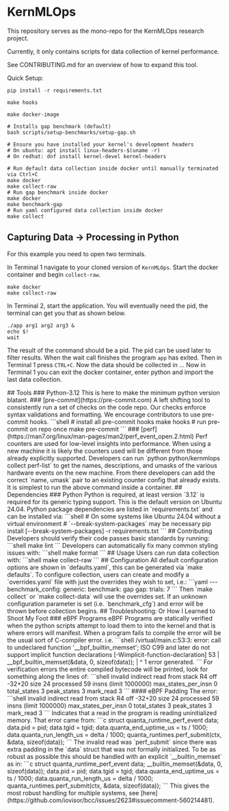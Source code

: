 # KernMLOps

This repository serves as the mono-repo for the KernMLOps research project.

Currently, it only contains scripts for data collection of kernel performance.

See CONTRIBUTING.md for an overview of how to expand this tool.

Quick Setup:

```shell
pip install -r requirements.txt

make hooks

make docker-image

# Installs gap benchmark (default)
bash scripts/setup-benchmarks/setup-gap.sh

# Ensure you have installed your kernel's development headers
# On ubuntu: apt install linux-headers-$(uname -r)
# On redhat: dnf install kernel-devel kernel-headers

# Run default data collection inside docker until manually terminated via Ctrl+C
make docker
make collect-raw
# Run gap benchmark inside docker
make docker
make benchmark-gap
# Run yaml configured data collection inside docker
make collect
```

## Capturing Data -> Processing in Python

For this example you need to open two terminals.

In Terminal 1 navigate to your cloned version of `KernMLOps`.
Start the docker container and begin `collect-raw`.

```shell
make docker
make collect-raw
```

In Terminal 2, start the application.
You will eventually need the pid,
the terminal can get you that as shown below.

```shell
./app arg1 arg2 arg3 &
echo $!
wait
```

The result of the command should be a pid.
The pid can be used later to filter results.
When the wait call finishes the program `app` has exited.
Then in Terminal 1 press `CTRL+C`.
Now the data should be collected in ...
Now in Terminal 1 you can exit the docker container,
enter python and import the last data collection.
<!-- TODO(pkenney) Add instructions for importing data to python--!>

## Tools

### Python-3.12

This is here to make the minimum python version blatant.

### [pre-commit](https://pre-commit.com)

A left shifting tool to consistently run a set of checks on the code repo.
Our checks enforce syntax validations and formatting.
We encourage contributors to use pre-commit hooks.

```shell
# install all pre-commit hooks
make hooks

# run pre-commit on repo once
make pre-commit
```

### [perf](https://man7.org/linux/man-pages/man2/perf_event_open.2.html)

Perf counters are used for low-level insights into performance.

When using a new machine it is likely the counters used will be different
from those already explicitly supported.  Developers can run
`python python/kernmlops collect perf-list` to get the names, descriptions,
and umasks of the various hardware events on the new machine. From there
developers can add the correct `name, umask` pair to an existing counter
config that already exists.

It is simplest to run the above command inside a container.

## Dependencies

### Python

Python is required, at least version `3.12` is required for its generic typing support.
This is the default version on Ubuntu 24.04.

Python package dependencies are listed in `requirements.txt` and can be
installed via:

```shell
# On some systems like Ubuntu 24.04 without a virtual environment
# `--break-system-packages` may be necessary
pip install [--break-system-packages] -r requirements.txt
```

## Contributing

Developers should verify their code passes basic standards by running:

```shell
make lint
```

Developers can automatically fix many common styling issues with:

```shell
make format
```

## Usage

Users can run data collection with:

```shell
make collect-raw
```

## Configuration

All default configuration options are shown in `defaults.yaml`, this can be generated
via `make defaults`.

To configure collection, users can create and modify a `overrides.yaml` file with
just the overrides they wish to set, i.e.:

```yaml
---
benchmark_config:
  generic:
    benchmark: gap
  gap:
    trials: 7
```

Then `make collect` or `make collect-data` will use the overrides set.

If an unknown configuration parameter is set (i.e. `benchmark_cfg`) and
error will be thrown before collection begins.

## Troubleshooting: Or How I Learned to Shoot My Foot

### eBPF Programs

eBPF Programs are statically verified when the python scripts attempt
to load them to into the kernel and that is where errors will manifest.
When a program fails to compile the error
will be the usual sort of C-compiler error. i.e.

```shell
/virtual/main.c:53:3: error: call to undeclared function '__bpf_builtin_memset';
    ISO C99 and later do not support implicit function declarations
    [-Wimplicit-function-declaration]
   53 |   __bpf_builtin_memset(&data, 0, sizeof(data));
      |   ^
1 error generated.
```

For verification errors the entire compiled bytecode will be printed,
look for something along the lines of:

```shell
invalid indirect read from stack R4 off -32+20 size 24
processed 59 insns (limit 1000000) max_states_per_insn 0
    total_states 3 peak_states 3 mark_read 3
```

#### eBPF Padding

The error:

```shell
invalid indirect read from stack R4 off -32+20 size 24
processed 59 insns (limit 1000000) max_states_per_insn 0
    total_states 3 peak_states 3 mark_read 3
```

Indicates that a read in the program is reading uninitialized memory.

That error came from:

```c
struct quanta_runtime_perf_event data;
data.pid = pid;
data.tgid = tgid;
data.quanta_end_uptime_us = ts / 1000;
data.quanta_run_length_us = delta / 1000;
quanta_runtimes.perf_submit(ctx, &data, sizeof(data));
```

The invalid read was `perf_submit` since there was extra padding in the `data` struct
that was not formally initialized.  To be as robust as possible this should be handled
with an explicit `__builtin_memset` as in:

```c
struct quanta_runtime_perf_event data;
__builtin_memset(&data, 0, sizeof(data));
data.pid = pid;
data.tgid = tgid;
data.quanta_end_uptime_us = ts / 1000;
data.quanta_run_length_us = delta / 1000;
quanta_runtimes.perf_submit(ctx, &data, sizeof(data));
```

This gives the most robust handling for multiple systems,
see [here](https://github.com/iovisor/bcc/issues/2623#issuecomment-560214481).
